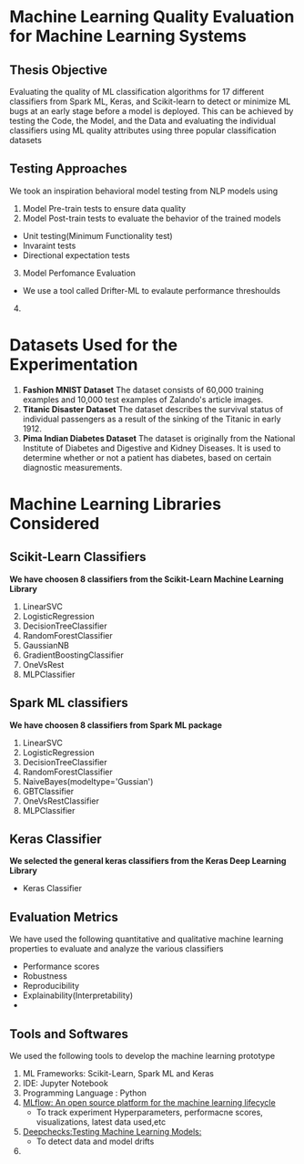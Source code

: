# Machine Learning Quality Evaluation for Machine Learning Systems 

## Thesis Objective

Evaluating the quality of ML classification algorithms for 17 different classifiers from Spark ML, Keras, and Scikit-learn to detect or minimize ML bugs at an early stage before a model is deployed. This can be achieved by testing the Code, the Model, and the Data and evaluating the individual classifiers using ML quality attributes using three popular classification datasets 
## Testing Approaches
We took an inspiration behavioral model testing from NLP models using

1.  Model Pre-train tests to ensure data quality
2.  Model Post-train tests to evaluate the behavior of the trained models
  * Unit testing(Minimum Functionality test)
  * Invaraint tests  
  * Directional expectation tests
3. Model Perfomance Evaluation
  * We use a tool called Drifter-ML to evalaute performance threshoulds
4.    
# Datasets Used for the Experimentation
1. **Fashion MNIST Dataset** The dataset consists of 60,000 training examples and 10,000 test examples of Zalando's article images. 
2. **Titanic Disaster Dataset** The dataset describes the survival status of individual passengers as a result of the sinking of the Titanic in early 1912.
3. **Pima Indian Diabetes Dataset** The dataset is originally from the National Institute of Diabetes and Digestive and Kidney Diseases. It is used to determine whether or not a patient has diabetes, based on certain diagnostic measurements.

# Machine Learning Libraries Considered

## Scikit-Learn Classifiers
**We have choosen 8 classifiers from the Scikit-Learn Machine Learning Library**
1.  LinearSVC
2.  LogisticRegression
3.  DecisionTreeClassifier
4.  RandomForestClassifier
5.  GaussianNB
6.  GradientBoostingClassifier
7.  OneVsRest
8.  MLPClassifier
## Spark ML classifiers
**We have choosen 8 classifiers from Spark ML package**
1. LinearSVC
2. LogisticRegression
3. DecisionTreeClassifier
4. RandomForestClassifier
5. NaiveBayes(modeltype='Gussian')
6. GBTClassifier
7. OneVsRestClassifier
8. MLPClassifier

## Keras Classifier 
**We selected the general keras classifiers from the Keras Deep Learning Library**
* Keras Classifier


## Evaluation Metrics
We have used the following quantitative and qualitative machine learning properties to evaluate and analyze the various classifiers
* Performance scores
* Robustness
* Reproducibility
* Explainability(Interpretability) 
* 

## Tools and Softwares
We used the following tools to develop the machine learning prototype 
1. ML Frameworks: Scikit-Learn, Spark ML and Keras 
2. IDE: Jupyter Notebook
3. Programming Language : Python
4. [MLflow: An open source platform for the machine learning lifecycle](https://mlflow.org/)
   * To track experiment Hyperparameters, performacne scores, visualizations, latest data used,etc   
5. [Deepchecks:Testing Machine Learning Models: ](https://deepchecks.com/)
    * To detect data and model drifts
7. 
